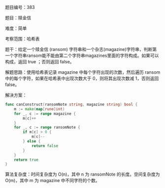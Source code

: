 题目编号：383

题目：赎金信

难度：简单

考察范围：哈希表

题干：给定一个赎金信 (ransom) 字符串和一个杂志(magazine)字符串，判断第一个字符串ransom能不能由第二个字符串magazines里面的字符构成。如果可以构成，返回 true ；否则返回 false。

解题思路：使用哈希表记录 magazine 中每个字符出现的次数，然后遍历 ransom 中的每个字符，如果在哈希表中出现次数大于 0，则将其出现次数减 1，否则返回 false。

解决方案：

```go
func canConstruct(ransomNote string, magazine string) bool {
    m := make(map[rune]int)
    for _, c := range magazine {
        m[c]++
    }
    for _, c := range ransomNote {
        if m[c] > 0 {
            m[c]--
        } else {
            return false
        }
    }
    return true
}
```

算法复杂度：时间复杂度为 O(n)，其中 n 为 ransomNote 的长度。空间复杂度为 O(m)，其中 m 为 magazine 中不同字符的个数。